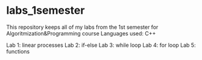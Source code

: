 # labs_1semester
This repository keeps all of my labs from the 1st semester for Algoritmization&Programming course
Languages used: C++

Lab 1: linear processes
Lab 2: if-else
Lab 3: while loop
Lab 4: for loop
Lab 5: functions
